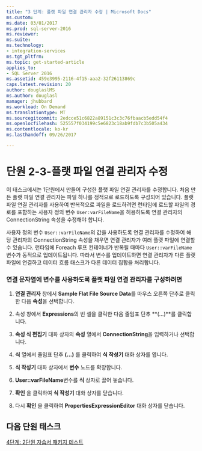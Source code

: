 ```yaml
---
title: "3 단계: 플랫 파일 연결 관리자 수정 | Microsoft Docs"
ms.custom: 
ms.date: 03/01/2017
ms.prod: sql-server-2016
ms.reviewer: 
ms.suite: 
ms.technology:
- integration-services
ms.tgt_pltfrm: 
ms.topic: get-started-article
applies_to:
- SQL Server 2016
ms.assetid: 459e3995-2116-4f15-aaa2-32f26113869c
caps.latest.revision: 20
author: douglaslMS
ms.author: douglasl
manager: jhubbard
ms.workload: On Demand
ms.translationtype: MT
ms.sourcegitcommit: 2edcce51c6822a89151c3c3c76fbaacb5edd54f4
ms.openlocfilehash: 525557f034199c5e6823c18ab9fdb7c3b505a434
ms.contentlocale: ko-kr
ms.lasthandoff: 09/26/2017

---
```

# <a name="lesson-2-3---modifying-the-flat-file-connection-manager"></a>단원 2-3-플랫 파일 연결 관리자 수정
이 태스크에서는 1단원에서 만들어 구성한 플랫 파일 연결 관리자를 수정합니다. 처음 만든 플랫 파일 연결 관리자는 파일 하나를 정적으로 로드하도록 구성되어 있습니다. 플랫 파일 연결 관리자를 사용하여 반복적으로 파일을 로드하려면 런타임에 로드할 파일의 경로를 포함하는 사용자 정의 변수 `User:varFileName`을 허용하도록 연결 관리자의 ConnectionString 속성을 수정해야 합니다.  
  
사용자 정의 변수 `User::varFileName`의 값을 사용하도록 연결 관리자를 수정하여 해당 관리자의 ConnectionString 속성을 채우면 연결 관리자가 여러 플랫 파일에 연결할 수 있습니다. 런타임에 Foreach 루프 컨테이너가 반복될 때마다 `User::varFileName` 변수가 동적으로 업데이트됩니다. 따라서 변수를 업데이트하면 연결 관리자가 다른 플랫 파일에 연결하고 데이터 흐름 태스크가 다른 데이터 집합을 처리합니다.  
  
### <a name="to-configure-the-flat-file-connection-manager-to-use-a-variable-for-the-connection-string"></a>연결 문자열에 변수를 사용하도록 플랫 파일 연결 관리자를 구성하려면  
  
1.  **연결 관리자** 창에서 **Sample Flat File Source Data**를 마우스 오른쪽 단추로 클릭한 다음 **속성**을 선택합니다.  
  
2.  속성 창에서 **Expressions**의 빈 셀을 클릭한 다음 줄임표 단추 **(…)**를 클릭합니다.  
  
3.  **속성 식 편집기** 대화 상자의 **속성** 열에서 **ConnectionString**을 입력하거나 선택합니다.  
  
4.  **식** 열에서 줄임표 단추 **(…)** 를 클릭하여 **식 작성기** 대화 상자를 엽니다.  
  
5.  **식 작성기** 대화 상자에서 **변수** 노드를 확장합니다.  
  
6.  **User::varFileName**변수를 **식** 상자로 끌어 놓습니다.  
  
7.  **확인** 을 클릭하여 **식 작성기** 대화 상자를 닫습니다.  
  
8.  다시 **확인** 을 클릭하여 **PropertiesExpressionEditor** 대화 상자를 닫습니다.  
  
## <a name="next-lesson-task"></a>다음 단원 태스크  
[4단계: 2단원 자습서 패키지 테스트](../integration-services/lesson-2-4-testing-the-lesson-2-tutorial-package.md)  
  
  
  

